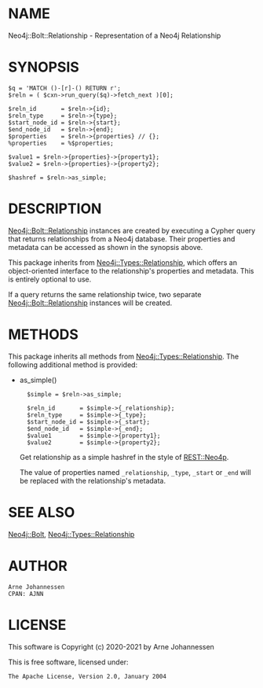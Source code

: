 # NAME

Neo4j::Bolt::Relationship - Representation of a Neo4j Relationship

# SYNOPSIS

    $q = 'MATCH ()-[r]-() RETURN r';
    $reln = ( $cxn->run_query($q)->fetch_next )[0];
    
    $reln_id       = $reln->{id};
    $reln_type     = $reln->{type};
    $start_node_id = $reln->{start};
    $end_node_id   = $reln->{end};
    $properties    = $reln->{properties} // {};
    %properties    = %$properties;
    
    $value1 = $reln->{properties}->{property1};
    $value2 = $reln->{properties}->{property2};
    
    $hashref = $reln->as_simple;

# DESCRIPTION

[Neo4j::Bolt::Relationship](/lib/Neo4j/Bolt/Relationship.md) instances are created by executing
a Cypher query that returns relationships from a Neo4j database.
Their properties and metadata can be accessed as shown in the
synopsis above.

This package inherits from [Neo4j::Types::Relationship](/lib/Neo4j/Types/Relationship.md), which
offers an object-oriented interface to the relationship's
properties and metadata. This is entirely optional to use.

If a query returns the same relationship twice, two separate
[Neo4j::Bolt::Relationship](/lib/Neo4j/Bolt/Relationship.md) instances will be created.

# METHODS

This package inherits all methods from [Neo4j::Types::Relationship](/lib/Neo4j/Types/Relationship.md).
The following additional method is provided:

- as\_simple()

        $simple = $reln->as_simple;
        
        $reln_id       = $simple->{_relationship};
        $reln_type     = $simple->{_type};
        $start_node_id = $simple->{_start};
        $end_node_id   = $simple->{_end};
        $value1        = $simple->{property1};
        $value2        = $simple->{property2};

    Get relationship as a simple hashref in the style of [REST::Neo4p](https://metacpan.org/pod/REST::Neo4p).

    The value of properties named `_relationship`, `_type`, `_start`
    or `_end` will be replaced with the relationship's metadata.

# SEE ALSO

[Neo4j::Bolt](/lib/Neo4j/Bolt.md), [Neo4j::Types::Relationship](/lib/Neo4j/Types/Relationship.md)

# AUTHOR

    Arne Johannessen
    CPAN: AJNN

# LICENSE

This software is Copyright (c) 2020-2021 by Arne Johannessen

This is free software, licensed under:

    The Apache License, Version 2.0, January 2004
